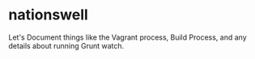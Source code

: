nationswell
===========

Let's Document things like the Vagrant process, Build Process, and any details about running Grunt watch.
